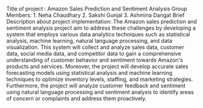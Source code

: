 Title of project : Amazon Sales Prediction and Sentiment Analysis
Group Members: 1. Neha Chaudhary 
               2. Sakshi Gunjal
               3. Ashmina Dangat
Brief Description about project implementation: 
    The Amazon sales prediction and sentiment analysis project aim to address these challenges by developing a system that employs various data analytics techniques such as statistical analysis, machine learning, natural language processing, and data visualization. This system will collect and analyze sales data, customer data, social media data, and competitor data to gain a comprehensive understanding of customer behavior and sentiment towards Amazon's products and services. Moreover, the project will develop accurate sales forecasting models using statistical analysis and machine learning techniques to optimize inventory levels, staffing, and marketing strategies. Furthermore, the project will analyze customer feedback and sentiment using natural language processing and sentiment analysis to identify areas of concern or complaints and address them proactively. 
